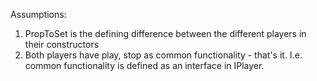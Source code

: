 Assumptions:
  1) PropToSet is the defining difference between the different players in their constructors
  2) Both players have play, stop as common functionality - that's it. I.e. common functionality is defined as an interface in IPlayer.
